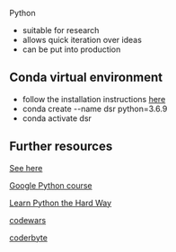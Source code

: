 Python
- suitable for research
- allows quick iteration over ideas
- can be put into production

## Conda virtual environment
- follow the installation instructions [here](https://docs.anaconda.com/anaconda/install/)
- conda create --name dsr python=3.6.9
- conda activate dsr

## Further resources

[See here](https://github.com/ADGEfficiency/programming-resources/tree/master/python)

[Google Python course](https://developers.google.com/edu/python/introduction)

[Learn Python the Hard Way](https://learnpythonthehardway.org)

[codewars](https://www.codewars.com/)

[coderbyte](https://coderbyte.com/)
